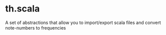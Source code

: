 # th.scala
A set of abstractions that allow you to import/export scala files and convert note-numbers to frequencies
